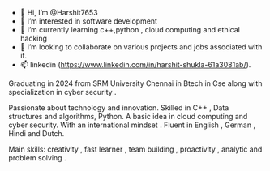 - 👋 Hi, I’m @Harshit7653
- 👀 I’m interested in software development
- 🌱 I’m currently learning c++,python , cloud computing and ethical hacking
- 💞️ I’m looking to collaborate on various projects and jobs associated with it.
- 📫 linkedin (https://www.linkedin.com/in/harshit-shukla-61a3081ab/).

<!---
Harshit7653/Harshit7653 is a ✨ special ✨ repository because its `README.md` (this file) appears on your GitHub profile.
You can click the Preview link to take a look at your changes.
--->
Graduating in 2024 from SRM University Chennai in Btech in Cse along with specialization in cyber security .

Passionate about technology and innovation.
Skilled in C++ , Data structures and algorithms, Python.
A basic idea in cloud computing and cyber security.
With an international mindset . 
Fluent in English , German , Hindi and Dutch.

Main skills: creativity , fast learner , team building , proactivity , analytic and problem solving .
